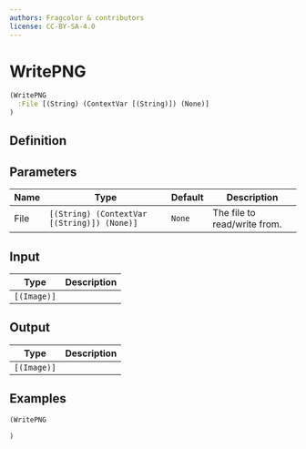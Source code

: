 ```yaml
---
authors: Fragcolor & contributors
license: CC-BY-SA-4.0
---
```



# WritePNG

```clojure
(WritePNG
  :File [(String) (ContextVar [(String)]) (None)]
)
```


## Definition




## Parameters

| Name | Type | Default | Description |
|------|------|---------|-------------|
| File | `[(String) (ContextVar [(String)]) (None)]` | `None` | The file to read/write from. |


## Input

| Type | Description |
|------|-------------|
| `[(Image)]` |  |


## Output

| Type | Description |
|------|-------------|
| `[(Image)]` |  |


## Examples

```clojure
(WritePNG

)
```
